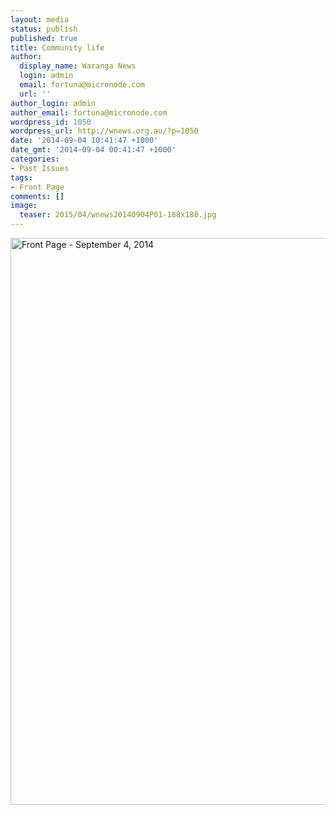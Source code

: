 ```yaml
---
layout: media
status: publish
published: true
title: Community life
author:
  display_name: Waranga News
  login: admin
  email: fortuna@micronode.com
  url: ''
author_login: admin
author_email: fortuna@micronode.com
wordpress_id: 1050
wordpress_url: http://wnews.org.au/?p=1050
date: '2014-09-04 10:41:47 +1000'
date_gmt: '2014-09-04 00:41:47 +1000'
categories:
- Past Issues
tags:
- Front Page
comments: []
image:
  teaser: 2015/04/wnews20140904P01-188x188.jpg
---
```


<a href="{{ site.url }}/images/2014/09/wnews20140904P01.pdf"><img class="alignnone size-full wp-image-1048" alt="Front Page - September 4, 2014" src="{{ site.url }}/images/2014/09/wnews20140904P01.jpg" width="624" height="907" /></a>
